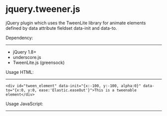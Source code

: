 jquery.tweener.js
=================

jQuery plugin which uses the TweenLite library for animate elements defined by 
data attribute fieldset data-init and data-to.

Dependency:
___________
  * jQuery 1.8+
  * underscore.js
  * TweenLite.js (greensock)
  
Usage HTML:
__________
    <div id="tween_element" data-init="{x:-100, y:-100, alpha:0}" data-to="{x:0, y:0, ease:'Elastic.easeOut'}">This is a tweenable element</div>

Usage JavaScript:
________________
  
